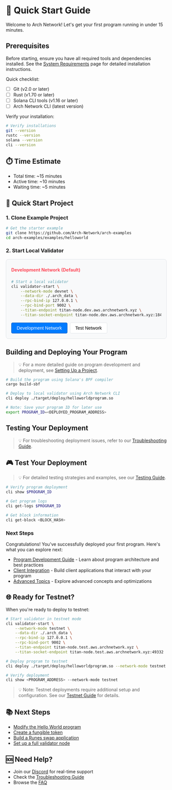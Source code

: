 # 🚀 Quick Start Guide

Welcome to Arch Network! Let's get your first program running in under 15 minutes.

## Prerequisites

Before starting, ensure you have all required tools and dependencies installed. See the [System Requirements](requirements.md) page for detailed installation instructions.

Quick checklist:
- [ ] Git (v2.0 or later)
- [ ] Rust (v1.70 or later)
- [ ] Solana CLI tools (v1.16 or later)
- [ ] Arch Network CLI (latest version)

Verify your installation:
```bash
# Verify installations
git --version
rustc --version
solana --version
cli --version
```

## ⏱️ Time Estimate
- Total time: ~15 minutes
- Active time: ~10 minutes
- Waiting time: ~5 minutes

## 🚀 Quick Start Project

### 1. Clone Example Project
```bash
# Get the starter example
git clone https://github.com/Arch-Network/arch-examples
cd arch-examples/examples/helloworld
```

### 2. Start Local Validator

<div class="network-mode-container">
<div class="network-mode-header">
    <h4 id="network-mode-title">Development Network (Default)</h4>
</div>

<div class="network-mode-content">
<div id="dev-network-command">

```bash
# Start a local validator
cli validator-start \
    --network-mode devnet \
    --data-dir ./.arch_data \
    --rpc-bind-ip 127.0.0.1 \
    --rpc-bind-port 9002 \
    --titan-endpoint titan-node.dev.aws.archnetwork.xyz \
    --titan-socket-endpoint titan-node.dev.aws.archnetwork.xyz:18443
```

</div>
<div id="test-network-command" style="display: none;">

```bash
# Start a local validator
cli validator-start \
    --network-mode testnet \
    --data-dir ./.arch_data \
    --rpc-bind-ip 127.0.0.1 \
    --rpc-bind-port 9002 \
    --titan-endpoint titan.test.arch.network:8080 \
    --titan-socket-endpoint titan.test.arch.network:3030
```

</div>
</div>

<div class="network-mode-buttons">
    <button class="network-mode-button active" onclick="switchNetwork('dev')">Development Network</button>
    <button class="network-mode-button" onclick="switchNetwork('test')">Test Network</button>
</div>
</div>

<style>
.network-mode-container {
    background: #f8f9fa;
    border: 1px solid #dee2e6;
    border-radius: 8px;
    padding: 1rem;
    margin: 1rem 0;
}

.network-mode-header h4 {
    margin: 0;
    padding: 0.5rem 0;
    color: #ff4757;
}

.network-mode-buttons {
    display: flex;
    gap: 0.5rem;
    margin-top: 1rem;
}

.network-mode-button {
    padding: 0.5rem 1rem;
    border: 1px solid #dee2e6;
    border-radius: 4px;
    background: #fff;
    cursor: pointer;
    font-size: 0.9rem;
}

.network-mode-button.active {
    background: #007bff;
    color: white;
    border-color: #0056b3;
}

.network-mode-button:hover:not(.active) {
    background: #f1f3f5;
}
</style>

<script>
function switchNetwork(mode) {
    // Update buttons
    document.querySelectorAll('.network-mode-button').forEach(btn => {
        btn.classList.remove('active');
        if ((mode === 'dev' && btn.textContent.includes('Development')) ||
            (mode === 'test' && btn.textContent.includes('Test'))) {
            btn.classList.add('active');
        }
    });

    // Update title
    const title = document.getElementById('network-mode-title');
    title.textContent = mode === 'dev' ? 'Development Network (Default)' : 'Test Network';

    // Show/hide appropriate command
    document.getElementById('dev-network-command').style.display = mode === 'dev' ? 'block' : 'none';
    document.getElementById('test-network-command').style.display = mode === 'test' ? 'block' : 'none';
}
</script>

## Building and Deploying Your Program

> 💡 For a more detailed guide on program development and deployment, see [Setting Up a Project](setting-up-a-project.md#project-setup).

```bash
# Build the program using Solana's BPF compiler
cargo build-sbf

# Deploy to local validator using Arch Network CLI
cli deploy ./target/deploy/helloworldprogram.so

# Note: Save your program ID for later use
export PROGRAM_ID=<DEPLOYED_PROGRAM_ADDRESS>
```

## Testing Your Deployment

> 💡 For troubleshooting deployment issues, refer to our [Troubleshooting Guide](../reference/troubleshooting.md).

## 🎮 Test Your Deployment

> 💡 For detailed testing strategies and examples, see our [Testing Guide](../guides/testing-guide.md).

```bash
# Verify program deployment
cli show $PROGRAM_ID

# Get program logs
cli get-logs $PROGRAM_ID

# Get block information
cli get-block <BLOCK_HASH>
```

### Next Steps

Congratulations! You've successfully deployed your first program. Here's what you can explore next:

- [Program Development Guide](../development/overview.md) - Learn about program architecture and best practices
- [Client Integration](../clients/overview.md) - Build client applications that interact with your program
- [Advanced Topics](../advanced/overview.md) - Explore advanced concepts and optimizations

## 🌐 Ready for Testnet?

When you're ready to deploy to testnet:
```bash
# Start validator in testnet mode
cli validator-start \
    --network-mode testnet \
    --data-dir ./.arch_data \
    --rpc-bind-ip 127.0.0.1 \
    --rpc-bind-port 9002 \
    --titan-endpoint titan-node.test.aws.archnetwork.xyz \
    --titan-socket-endpoint titan-node.test.aws.archnetwork.xyz:49332

# Deploy program to testnet
cli deploy ./target/deploy/helloworldprogram.so --network-mode testnet

# Verify deployment
cli show <PROGRAM_ADDRESS> --network-mode testnet
```

> 💡 Note: Testnet deployments require additional setup and configuration. See our [Testnet Guide](../guides/testnet-deployment.md) for details.

## 📚 Next Steps

- [Modify the Hello World program](../guides/how-to-write-arch-program.md)
- [Create a fungible token](../guides/how-to-create-a-fungible-token.md)
- [Build a Runes swap application](../guides/how-to-build-runes-swap.md)
- [Set up a full validator node](bitcoin-and-titan-setup.md)

## 🆘 Need Help?

- Join our [Discord](https://discord.gg/archnetwork) for real-time support
- Check the [Troubleshooting Guide](troubleshooting.md)
- Browse the [FAQ](faq.md)